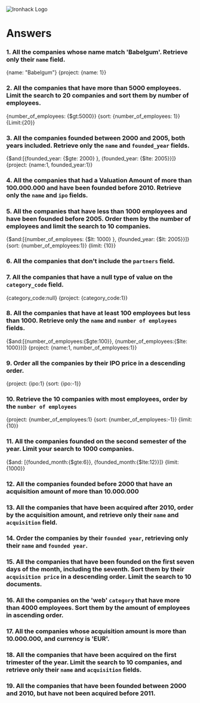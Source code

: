 ![Ironhack Logo](https://i.imgur.com/1QgrNNw.png)

# Answers

### 1. All the companies whose name match 'Babelgum'. Retrieve only their `name` field.

{name: "Babelgum"}
{project: {name: 1}}

### 2. All the companies that have more than 5000 employees. Limit the search to 20 companies and sort them by **number of employees**.

{number_of_employees: {$gt:5000}}
{sort: {number_of_employees: 1}}
{Limit:{20}}

### 3. All the companies founded between 2000 and 2005, both years included. Retrieve only the `name` and `founded_year` fields.

{$and:[{founded_year: {$gte: 2000} }, {founded_year: {$lte: 2005}}]}
{project: {name:1, founded_year:1}}

### 4. All the companies that had a Valuation Amount of more than 100.000.000 and have been founded before 2010. Retrieve only the `name` and `ipo` fields.

<!-- Your Code Goes Here -->

### 5. All the companies that have less than 1000 employees and have been founded before 2005. Order them by the number of employees and limit the search to 10 companies.

{$and:[{number_of_employees: {$lt: 1000} }, {founded_year: {$lt: 2005}}]}
{sort: {number_of_employees:1}}
{limit: {10}}

### 6. All the companies that don't include the `partners` field.

<!-- Your Code Goes Here -->

### 7. All the companies that have a null type of value on the `category_code` field.

{category_code:null}
{project: {category_code:1}}

### 8. All the companies that have at least 100 employees but less than 1000. Retrieve only the `name` and `number of employees` fields.

{$and:[{number_of_employees:{$gte:100}}, {number_of_employees:{$lte: 1000}}]}
{project: {name:1, number_of_employees:1}}


### 9. Order all the companies by their IPO price in a descending order.

{project: {ipo:1}
{sort: {ipo:-1}}
### 10. Retrieve the 10 companies with most employees, order by the `number of employees`

{project: {number_of_employees:1}
{sort: {number_of_employees:-1}}
{limit: {10}}

### 11. All the companies founded on the second semester of the year. Limit your search to 1000 companies.

{$and: [{founded_month:{$gte:6}}, {founded_month:{$lte:12}}]}
{limit:{1000}}

### 12. All the companies founded before 2000 that have an acquisition amount of more than 10.000.000

<!-- Your Code Goes Here -->

### 13. All the companies that have been acquired after 2010, order by the acquisition amount, and retrieve only their `name` and `acquisition` field.

<!-- Your Code Goes Here -->

### 14. Order the companies by their `founded year`, retrieving only their `name` and `founded year`.

<!-- Your Code Goes Here -->

### 15. All the companies that have been founded on the first seven days of the month, including the seventh. Sort them by their `acquisition price` in a descending order. Limit the search to 10 documents.

<!-- Your Code Goes Here -->

### 16. All the companies on the 'web' `category` that have more than 4000 employees. Sort them by the amount of employees in ascending order.

<!-- Your Code Goes Here -->

### 17. All the companies whose acquisition amount is more than 10.000.000, and currency is 'EUR'.

<!-- Your Code Goes Here -->

### 18. All the companies that have been acquired on the first trimester of the year. Limit the search to 10 companies, and retrieve only their `name` and `acquisition` fields.

<!-- Your Code Goes Here -->

### 19. All the companies that have been founded between 2000 and 2010, but have not been acquired before 2011.

<!-- Your Code Goes Here -->
